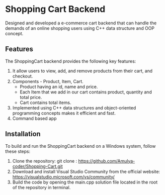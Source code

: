# Shopping Cart Backend
Designed and developed a e-commerce cart backend that can handle the demands of an online shopping users using C++ data structure and OOP concept.

## Features
The ShoppingCart backend provides the following key features:
1. It allow users to view, add, and remove products from their cart, and checkout.
2. Components - Product, Item, Cart.
   - Product having an id, name and price.
   - Each Item that we add in our cart contains product, quantity and total price.
   - Cart contains total items.
3. Implemented using C++ data structures and object-oriented programming concepts makes it efficient and fast.
4. Command based app

## Installation
To build and run the ShoppingCart backend on a Windows system, follow these steps:
1. Clone the repository: git clone : https://github.com/Amulya-coder/Shopping-Cart.git
2. Download and install Visual Studio Community from the official website: https://visualstudio.microsoft.com/vs/community/
3. Build the code by opening the main.cpp solution file located in the root of the repository in terminal.
